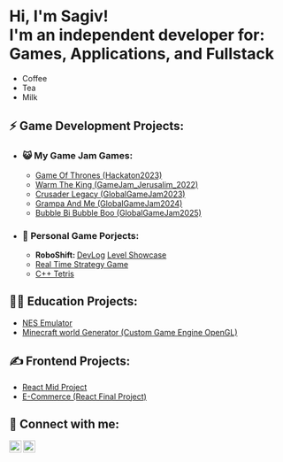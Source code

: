 <h1>Hi, I'm Sagiv! <br/>I'm an independent developer for:<br/> Games, Applications, and Fullstack </h1>

<ul>
  <li>Coffee</li>
  <li>Tea</li>
  <li>Milk</li>
</ul>
<b><h2>⚡ Game Development Projects:</h2></b>
<ul>
  <li>
    <h3>😺 My Game Jam Games:</h3>
    <ul>
      <li><a href="https://github.com/Sagiv440/Hackaton2023">Game Of Thrones (Hackaton2023)</a></li>
      <li><a href="https://github.com/Sagiv440/GameJam_Jerusalim_2022">Warm The King (GameJam_Jerusalim_2022)</a></li>
      <li><a href="https://github.com/Sagiv440/GlobalGameJam2023">Crusader Legacy (GlobalGameJam2023)</a></li>
      <li><a href="https://github.com/TechArtGeorgi/GGJ-2024-Haifa">Grampa And Me (GlobalGameJam2024)</a></li>
      <li><a href="https://github.com/Sagiv440/GlobalGameJam2025">Bubble Bi Bubble Boo (GlobalGameJam2025)</a></li>
    </ul>
  </li>
  <li>
    <h3>🥇 Personal Game Porjects:</h3>
    <ul>
      <li><b>RoboShift: </b><a href="https://www.youtube.com/watch?v=MKdnPXl3_ng">DevLog</a> <a href="https://www.youtube.com/watch?v=sg_2uD6ezKI">Level Showcase</a> </li>
      <li><a href="https://github.com/Sagiv440/Unity_Strategy">Real Time Strategy Game</a></li>
      <li><a href="https://github.com/Sagiv440/Tetris">C++ Tetris</a></li>
    </ul>
  </li>
</ul>
 
<b><h2>👨‍💻 Education Projects:</h2></b>
  - [NES Emulator](https://github.com/Sagiv440/NES_emulator)
  - [Minecraft world Generator (Custom Game Engine OpenGL)](https://github.com/Sagiv440/Minecraft-World-Generator)
 
<b><h2>✍ Frontend Projects:</h2></b>
  - [React Mid Project](https://github.com/Sagiv440/ReactMidProject)
  - [E-Commerce (React Final Project)](https://github.com/Sagiv440/ReactFinalProject)

<h2> 🤳 Connect with me:</h2>

[<img align="left" alt="SagivReuben | LinkedIn" width="22px" src="https://cdn.jsdelivr.net/npm/simple-icons@3.13.0/icons/facebook.svg" />][facebook]
[<img align="left" alt="SagivReuben | LinkedIn" width="22px" src="https://cdn.jsdelivr.net/npm/simple-icons@v3/icons/linkedin.svg" />][linkedin]

[facebook]: https://www.facebook.com/sagiv.reuben/
[linkedin]: https://www.linkedin.com/in/sagiv-reuben-1264341b9/

<!--
**joshmadakor1/joshmadakor1** is a ✨ _special_ ✨ repository because its `README.md` (this file) appears on your GitHub profile.

Here are some ideas to get you started:

- 🔭 I’m currently working on ...
- 🌱 I’m currently learning ...
- 👯 I’m looking to collaborate on ...
- 🤔 I’m looking for help with ...
- 💬 Ask me about ...
- 📫 How to reach me: ...
- 😄 Pronouns: ...
- ⚡ Fun fact: ...
-->
